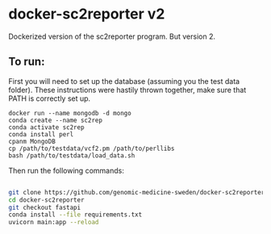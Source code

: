 # docker-sc2reporter v2
Dockerized version of the sc2reporter program. But version 2.

## To run:
First you will need to set up the database (assuming you the test data folder).
These instructions were hastily thrown together, make sure that PATH is correctly set up.
```
docker run --name mongodb -d mongo
conda create --name sc2rep
conda activate sc2rep
conda install perl
cpanm MongoDB
cp /path/to/testdata/vcf2.pm /path/to/perllibs
bash /path/to/testdata/load_data.sh
```

Then run the following commands:
```bash

git clone https://github.com/genomic-medicine-sweden/docker-sc2reporter/
cd docker-sc2reporter
git checkout fastapi
conda install --file requirements.txt
uvicorn main:app --reload
```
